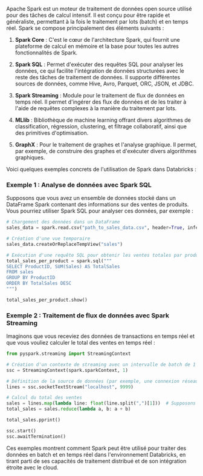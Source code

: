 Apache Spark est un moteur de traitement de données open source utilisé pour des tâches de calcul intensif. Il est conçu pour être rapide et généraliste, permettant à la fois le traitement par lots (batch) et en temps réel. Spark se compose principalement des éléments suivants :

1. **Spark Core** : C'est le cœur de l'architecture Spark, qui fournit une plateforme de calcul en mémoire et la base pour toutes les autres fonctionnalités de Spark.

2. **Spark SQL** : Permet d'exécuter des requêtes SQL pour analyser les données, ce qui facilite l'intégration de données structurées avec le reste des tâches de traitement de données. Il supporte différentes sources de données, comme Hive, Avro, Parquet, ORC, JSON, et JDBC.

3. **Spark Streaming** : Module pour le traitement de flux de données en temps réel. Il permet d'ingérer des flux de données et de les traiter à l'aide de requêtes complexes à la manière du traitement par lots.

4. **MLlib** : Bibliothèque de machine learning offrant divers algorithmes de classification, régression, clustering, et filtrage collaboratif, ainsi que des primitives d'optimisation.

5. **GraphX** : Pour le traitement de graphes et l'analyse graphique. Il permet, par exemple, de construire des graphes et d'exécuter divers algorithmes graphiques.

Voici quelques exemples concrets de l'utilisation de Spark dans Databricks :

### Exemple 1 : Analyse de données avec Spark SQL
Supposons que vous avez un ensemble de données stocké dans un DataFrame Spark contenant des informations sur des ventes de produits. Vous pourriez utiliser Spark SQL pour analyser ces données, par exemple :

```python
# Chargement des données dans un DataFrame
sales_data = spark.read.csv("path_to_sales_data.csv", header=True, inferSchema=True)

# Création d'une vue temporaire
sales_data.createOrReplaceTempView("sales")

# Exécution d'une requête SQL pour obtenir les ventes totales par produit
total_sales_per_product = spark.sql("""
SELECT ProductID, SUM(Sales) AS TotalSales
FROM sales
GROUP BY ProductID
ORDER BY TotalSales DESC
""")

total_sales_per_product.show()
```

### Exemple 2 : Traitement de flux de données avec Spark Streaming
Imaginons que vous receviez des données de transactions en temps réel et que vous vouliez calculer le total des ventes en temps réel :

```python
from pyspark.streaming import StreamingContext

# Création d'un contexte de streaming avec un intervalle de batch de 1 seconde
ssc = StreamingContext(spark.sparkContext, 1)

# Définition de la source de données (par exemple, une connexion réseau)
lines = ssc.socketTextStream("localhost", 9999)

# Calcul du total des ventes
sales = lines.map(lambda line: float(line.split(",")[1]))  # Supposons que les ventes sont le deuxième élément
total_sales = sales.reduce(lambda a, b: a + b)

total_sales.pprint()

ssc.start()
ssc.awaitTermination()
```

Ces exemples montrent comment Spark peut être utilisé pour traiter des données en batch et en temps réel dans l'environnement Databricks, en tirant parti de ses capacités de traitement distribué et de son intégration étroite avec le cloud.